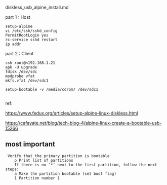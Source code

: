 diskless_usb_alpine_install.md

part 1 : Host
```
setup-alpine
vi /etc/ssh/sshd_config
PermitRootLogin yes
rc-service sshd restart
ip addr

```
part 2 : Client
```
ssh root@<192.168.1.21
apk -U upgrade
fdisk /dev/sdc
modprobe vfat
mkfs.vfat /dev/sdc1

setup-bootable -v /media/cdrom/ /dev/sdc1


```
ref:

  https://www.fedux.org/articles/setup-alpine-linux-diskless.html


  https://cafayate.net/blog/tech-blog-4/alpine-linux-create-a-bootable-usb-15266

  ## most important

  ```
   Verify that the primary partition is bootable
      p Print list of partitions
      If there is no ‘*’ next to the first partition, follow the next steps:
      a Make the partition bootable (set boot flag)
      1 Partition number 1
  ```
